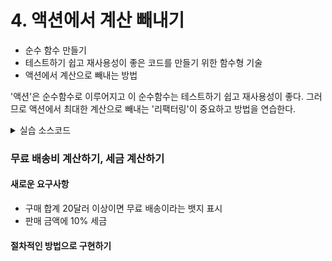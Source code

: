 # 4. 액션에서 계산 빼내기

* 순수 함수 만들기
* 테스트하기 쉽고 재사용성이 좋은 코드를 만들기 위한 함수형 기술
* 액션에서 계산으로 빼내는 방법



'액션'은 순수함수로 이루어지고 이 순수함수는 테스트하기 쉽고 재사용성이 좋다. 그러므로 액션에서 최대한 계산으로 빼내는 '리팩터링'이 중요하고 방법을 연습한다.





<details>

<summary>실습 소스코드</summary>

```javascript
var shopping_cart = []; // 장바구니 제품과 금액 합계를 담고 있는 전역변수
var shopping_cart_total = 0; // 장바구니 금액 합계를 담고 있는 전역변수

function add_item_to_cart(name, price) {
  shopping_cart.push({
    name: name,
    price: price,
  });
  calc_cart_total();
}

function calc_cart_total() {
  shopping_cart_total = 0;
  for(var i = 0; i < shopping_cart.length; i++) {
    shopping_cart_total += item.price;
  }
  set_cart_total_dom(); // 금액 합계를 반영하기 위해 DOM 업데이트
}
```

</details>



### 무료 배송비 계산하기, 세금 계산하기

#### 새로운 요구사항

* 구매 합계 20달러 이상이면 무료 배송이라는 뱃지 표시
* 판매 금액에 10% 세금

#### 절차적인 방법으로 구현하기

###
